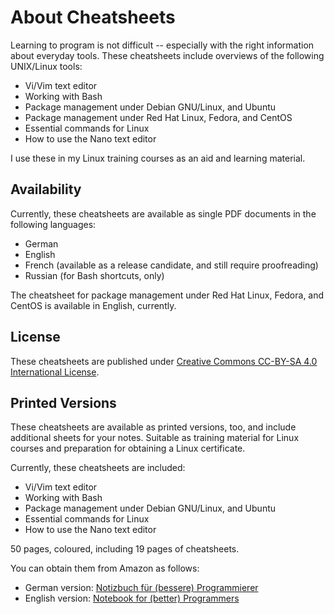 # About Cheatsheets

Learning to program is not difficult -- especially with the right information about everyday tools. These cheatsheets include overviews of the following UNIX/Linux tools:

- Vi/Vim text editor
- Working with Bash
- Package management under Debian GNU/Linux, and Ubuntu
- Package management under Red Hat Linux, Fedora, and CentOS
- Essential commands for Linux
- How to use the Nano text editor

I use these in my Linux training courses as an aid and learning material.

## Availability

Currently, these cheatsheets are available as single PDF documents in the following languages:

- German
- English
- French (available as a release candidate, and still require proofreading)
- Russian (for Bash shortcuts, only)

The cheatsheet for package management under Red Hat Linux, Fedora, and CentOS is available in 
English, currently. 

## License

These cheatsheets are published under [Creative Commons CC-BY-SA 4.0 International License](https://creativecommons.org/licenses/by-sa/4.0/).

## Printed Versions

These cheatsheets are available as printed versions, too, and include additional sheets for your notes. Suitable as training material for Linux courses and preparation for obtaining a Linux certificate.

Currently, these cheatsheets are included:

- Vi/Vim text editor
- Working with Bash
- Package management under Debian GNU/Linux, and Ubuntu
- Essential commands for Linux
- How to use the Nano text editor

50 pages, coloured, including 19 pages of cheatsheets.

You can obtain them from Amazon as follows:

- German version: [Notizbuch für (bessere) Programmierer](https://www.amazon.de/Notizbuch-bessere-Programmierer-Frank-Hofmann/dp/B0CJBG4GML)
- English version: [Notebook for (better) Programmers](https://www.amazon.de/Notebook-better-Programmers-Frank-Hofmann/dp/B0CPPTLLTK)
